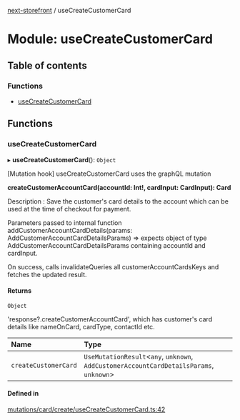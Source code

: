 [next-storefront](../README.md) / useCreateCustomerCard

# Module: useCreateCustomerCard

## Table of contents

### Functions

- [useCreateCustomerCard](useCreateCustomerCard.md#usecreatecustomercard)

## Functions

### useCreateCustomerCard

▸ **useCreateCustomerCard**(): `Object`

[Mutation hook] useCreateCustomerCard uses the graphQL mutation

<b>createCustomerAccountCard(accountId: Int!, cardInput: CardInput): Card</b>

Description : Save the customer's card details to the account which can be used at the time of checkout for payment.

Parameters passed to internal function addCustomerAccountCardDetails(params: AddCustomerAccountCardDetailsParams) => expects object of type AddCustomerAccountCardDetailsParams containing accountId and cardInput.

On success, calls invalidateQueries all customerAccountCardsKeys and fetches the updated result.

#### Returns

`Object`

'response?.createCustomerAccountCard', which has customer's card details like nameOnCard, cardType, contactId etc.

| Name                 | Type                                                                                     |
| :------------------- | :--------------------------------------------------------------------------------------- |
| `createCustomerCard` | `UseMutationResult`<`any`, `unknown`, `AddCustomerAccountCardDetailsParams`, `unknown`\> |

#### Defined in

[mutations/card/create/useCreateCustomerCard.ts:42](https://github.com/KiboSoftware/nextjs-storefront/blob/474c22ea/hooks/mutations/card/create/useCreateCustomerCard.ts#L42)
